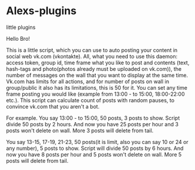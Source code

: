 # Alexs-plugins
little plugins


Hello Bro!

This is a little script, which you can use to auto posting your content in social web vk.com (vkontakte). 
All, what you need to use this daemon: access token, group id, time frame what you like to post and contents (text, hash-tags and photo(photos already must be uploaded on vk.com)), the number of messages on the wall that you want to display at the same time.  Vk.com has limits for all actions, and for number of posts on wall in group/public it also has its limitations, this is 50 for it.  You can set any time frame posting you would like (example from 13:00 - to 15:00, 18:00-22:00 etc.). This script can calculate count of posts with random pauses, to convince vk.com that you aren't a bot. 


For example. 
You say 13:00 - to 15:00, 50 posts, 3 posts to show. Script divide 50 posts by 2 hours. And now you have 25 posts per hour and 3 posts won't delete on wall. More 3 posts will delete from tail.

You say 13-15, 17-19, 21-23, 50 posts(it is limit, also you can say 10 or 24 or any number), 5 posts to show. Script will divide 50 posts by 6 hours. And now you have 8 posts per hour and 5 posts won't delete on wall. More 5 posts will delete from tail.
